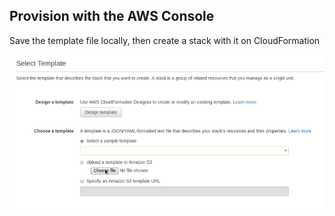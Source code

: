## Provision with the AWS Console

Save the template file locally, then create a stack with it on CloudFormation

![Upload a local template file](images/parameterless-bucket/choose-file.png)
